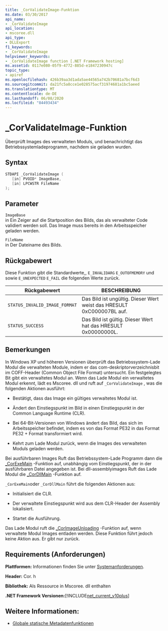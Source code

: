 ```yaml
---
title: _CorValidateImage-Funktion
ms.date: 03/30/2017
api_name:
- _CorValidateImage
api_location:
- mscoree.dll
api_type:
- DLLExport
f1_keywords:
- _CorValidateImage
helpviewer_keywords:
- _CorValidateImage function [.NET Framework hosting]
ms.assetid: 0117e080-05f9-4772-885d-e1847230947c
topic_type:
- apiref
ms.openlocfilehash: 426b39aa3d1ada5ae44565a742b70681a7bcf6d3
ms.sourcegitcommit: da21fc5a8cce1e028575acf31974681a1bc5aeed
ms.translationtype: MT
ms.contentlocale: de-DE
ms.lasthandoff: 06/08/2020
ms.locfileid: "84493434"
---
```

# <a name="_corvalidateimage-function"></a>_CorValidateImage-Funktion
Überprüft Images des verwalteten Moduls, und benachrichtigt das Betriebssystemladeprogramm, nachdem sie geladen wurden.  
  
## <a name="syntax"></a>Syntax  
  
```cpp  
STDAPI _CorValidateImage (
   [in] PVOID* ImageBase,  
   [in] LPCWSTR FileName  
);  
```  
  
## <a name="parameters"></a>Parameter  
 `ImageBase`  
 in Ein Zeiger auf die Startposition des Bilds, das als verwalteter Code validiert werden soll. Das Image muss bereits in den Arbeitsspeicher geladen werden.  
  
 `FileName`  
 in Der Dateiname des Bilds.  
  
## <a name="return-value"></a>Rückgabewert  
 Diese Funktion gibt die Standardwerte,, `E_INVALIDARG` `E_OUTOFMEMORY` und sowie `E_UNEXPECTED` `E_FAIL` die folgenden Werte zurück.  
  
|Rückgabewert|BESCHREIBUNG|  
|------------------|-----------------|  
|`STATUS_INVALID_IMAGE_FORMAT`|Das Bild ist ungültig. Dieser Wert weist das HRESULT 0xC000007BL auf.|  
|`STATUS_SUCCESS`|Das Bild ist gültig. Dieser Wert hat das HRESULT 0x00000000L.|  
  
## <a name="remarks"></a>Bemerkungen  
 In Windows XP und höheren Versionen überprüft das Betriebssystem-Lade Modul die verwalteten Module, indem er das com-deskriptorverzeichnisbit im COFF-Header (Common Object File Format) untersucht. Ein festgelegtes Bit gibt ein verwaltetes Modul an. Wenn das Lade Modul ein verwaltetes Modul erkennt, lädt es Mscoree. dll und ruft auf `_CorValidateImage` , was die folgenden Aktionen ausführt:  
  
- Bestätigt, dass das Image ein gültiges verwaltetes Modul ist.  
  
- Ändert den Einstiegspunkt im Bild in einen Einstiegspunkt in der Common Language Runtime (CLR).  
  
- Bei 64-Bit-Versionen von Windows ändert das Bild, das sich im Arbeitsspeicher befindet, indem es von das Format PE32 in das Format PE32 + Format transformiert wird.  
  
- Kehrt zum Lade Modul zurück, wenn die Images des verwalteten Moduls geladen werden.  
  
 Bei ausführbaren Images Ruft das Betriebssystem-Lade Programm dann die [_CorExeMain](corexemain-function.md) -Funktion auf, unabhängig vom Einstiegspunkt, der in der ausführbaren Datei angegeben ist. Bei dll-assemblyimages Ruft das Lade Modul die [_CorDllMain](cordllmain-function.md) -Funktion auf.  
  
 `_CorExeMain`oder `_CorDllMain` führt die folgenden Aktionen aus:  
  
- Initialisiert die CLR.  
  
- Der verwaltete Einstiegspunkt wird aus dem CLR-Header der Assembly lokalisiert.  
  
- Startet die Ausführung.  
  
 Das Lade Modul ruft die [_CorImageUnloading](corimageunloading-function.md) -Funktion auf, wenn verwaltete Modul Images entladen werden. Diese Funktion führt jedoch keine Aktion aus. Er gibt nur zurück.  
  
## <a name="requirements"></a>Requirements (Anforderungen)  
 **Plattformen:** Informationen finden Sie unter [Systemanforderungen](../../get-started/system-requirements.md).  
  
 **Header:** Cor. h  
  
 **Bibliothek:** Als Ressource in Mscoree. dll enthalten  
  
 **.NET Framework Versionen:**[!INCLUDE[net_current_v10plus](../../../../includes/net-current-v10plus-md.md)]  
  
## <a name="see-also"></a>Weitere Informationen:

- [Globale statische Metadatenfunktionen](../metadata/metadata-global-static-functions.md)
